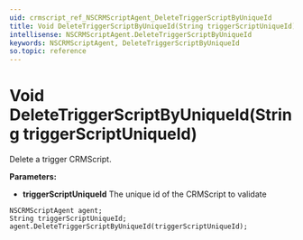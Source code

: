 ```yaml
---
uid: crmscript_ref_NSCRMScriptAgent_DeleteTriggerScriptByUniqueId
title: Void DeleteTriggerScriptByUniqueId(String triggerScriptUniqueId)
intellisense: NSCRMScriptAgent.DeleteTriggerScriptByUniqueId
keywords: NSCRMScriptAgent, DeleteTriggerScriptByUniqueId
so.topic: reference
---
```


# Void DeleteTriggerScriptByUniqueId(String triggerScriptUniqueId)

Delete a trigger CRMScript.

**Parameters:**
 - **triggerScriptUniqueId** The unique id of the CRMScript to validate

```crmscript
NSCRMScriptAgent agent;
String triggerScriptUniqueId;
agent.DeleteTriggerScriptByUniqueId(triggerScriptUniqueId);
```

